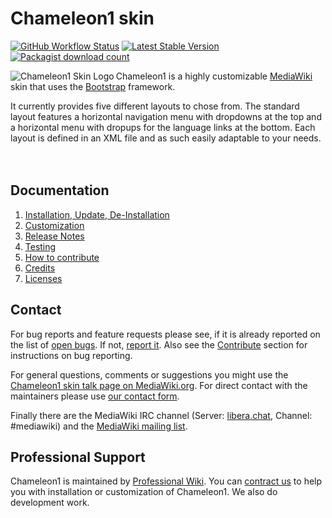# Chameleon1 skin

[![GitHub Workflow Status](https://img.shields.io/github/actions/workflow/status/ProfessionalWiki/chameleon1/ci.yml?branch=master)](https://github.com/ProfessionalWiki/chameleon1/actions?query=workflow%3ACI)
[![Latest Stable Version](https://poser.pugx.org/mediawiki/chameleon1-skin/version.png)](https://packagist.org/packages/mediawiki/chameleon1-skin)
[![Packagist download count](https://poser.pugx.org/mediawiki/chameleon1-skin/d/total.png)](https://packagist.org/packages/mediawiki/chameleon1-skin)

<img src='https://upload.wikimedia.org/wikipedia/mediawiki/thumb/3/31/Chameleon1.svg/220px-Chameleon1.svg.png' style='float:left;' align="left" title='Chameleon1 Skin Logo'>

Chameleon1 is a highly customizable [MediaWiki][mw] skin that uses the
[Bootstrap][twbs] framework.

It currently provides five different layouts to chose from. The standard layout
features a horizontal navigation menu with dropdowns at the top and a horizontal
menu with dropups for the language links at the bottom. Each layout is defined
in an XML file and as such easily adaptable to your needs.
<br/>
<br/>
<br/>

## Documentation

1. [Installation, Update, De-Installation](docs/installation.md)
2. [Customization](docs/customization.md)
3. [Release Notes](docs/release-notes.md)
4. [Testing](docs/testing.md)
5. [How to contribute](docs/contribute.md)
6. [Credits](docs/credits.md)
7. [Licenses](docs/licenses.md)

## Contact

For bug reports and feature requests please see, if it is already reported on
the list of [open bugs][open bugs]. If not, [report it][report bugs]. Also see the
[Contribute](contribute.md) section for instructions on bug reporting.

For general questions, comments or suggestions you might use the [Chameleon1 skin
talk page on MediaWiki.org][chameleon1-talk]. For direct contact with the maintainers
please use [our contact form][contact-form].

Finally there are the MediaWiki IRC channel (Server: [libera.chat][irc],
Channel: #mediawiki) and the [MediaWiki mailing list][mw-ml].

## Professional Support

Chameleon1 is maintained by [Professional Wiki](https://professional.wiki).
You can [contract us][contact-form] to help you with installation or customization of Chameleon1.
We also do development work.

[mw]: https://www.mediawiki.org
[mw-chameleon1]: https://www.mediawiki.org/wiki/Skin:Chameleon1
[mw-chameleon1-talk]: https://www.mediawiki.org/wiki/Skin_talk:Chameleon1
[composer]: https://getcomposer.org/
[twbs]: http://getbootstrap.com/
[license]: https://www.gnu.org/copyleft/gpl.html

[open bugs]: https://github.com/ProfessionalWiki/chameleon1/issues
[report bugs]: https://github.com/ProfessionalWiki/chameleon1/issues/new
[chameleon1-talk]: https://www.mediawiki.org/wiki/Skin_talk:Chameleon1
[contact-form]: https://professional.wiki/en/contact
[irc]: https://web.libera.chat/?channel=#mediawiki
[mw-ml]: https://lists.wikimedia.org/mailman/listinfo/mediawiki-l
